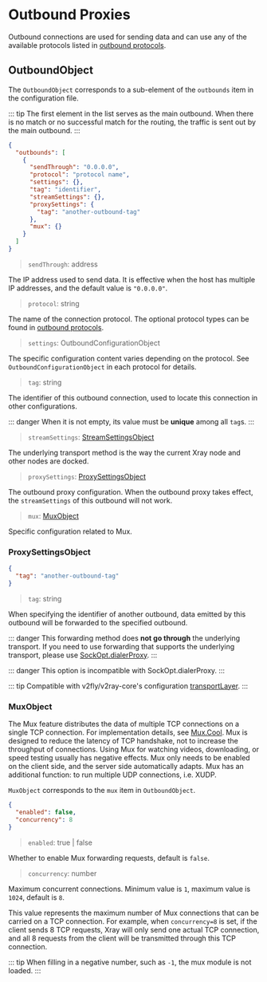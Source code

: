 # Outbound Proxies

Outbound connections are used for sending data and can use any of the available protocols listed in [outbound protocols](./outbounds/).

## OutboundObject

The `OutboundObject` corresponds to a sub-element of the `outbounds` item in the configuration file.

::: tip
The first element in the list serves as the main outbound. When there is no match or no successful match for the routing, the traffic is sent out by the main outbound.
:::

```json
{
  "outbounds": [
    {
      "sendThrough": "0.0.0.0",
      "protocol": "protocol name",
      "settings": {},
      "tag": "identifier",
      "streamSettings": {},
      "proxySettings": {
        "tag": "another-outbound-tag"
      },
      "mux": {}
    }
  ]
}
```

> `sendThrough`: address

The IP address used to send data. It is effective when the host has multiple IP addresses, and the default value is `"0.0.0.0"`.

> `protocol`: string

The name of the connection protocol. The optional protocol types can be found in [outbound protocols](./outbounds/).

> `settings`: OutboundConfigurationObject

The specific configuration content varies depending on the protocol. See `OutboundConfigurationObject` in each protocol for details.

> `tag`: string

The identifier of this outbound connection, used to locate this connection in other configurations.

::: danger
When it is not empty, its value must be **unique** among all `tag`s.
:::

> `streamSettings`: [StreamSettingsObject](./transport.md#streamsettingsobject)

The underlying transport method is the way the current Xray node and other nodes are docked.

> `proxySettings`: [ProxySettingsObject](#proxysettingsobject)

The outbound proxy configuration. When the outbound proxy takes effect, the `streamSettings` of this outbound will not work.

> `mux`: [MuxObject](#muxobject)

Specific configuration related to Mux.

### ProxySettingsObject

```json
{
  "tag": "another-outbound-tag"
}
```

> `tag`: string

When specifying the identifier of another outbound, data emitted by this outbound will be forwarded to the specified outbound.

::: danger
This forwarding method does **not go through** the underlying transport. If you need to use forwarding that supports the underlying transport, please use [SockOpt.dialerProxy](./transport.md#sockoptobject).
:::

::: danger
This option is incompatible with SockOpt.dialerProxy.
:::

::: tip
Compatible with v2fly/v2ray-core's configuration [transportLayer](https://www.v2fly.org/config/outbounds.html#proxysettingsobject).
:::

### MuxObject

The Mux feature distributes the data of multiple TCP connections on a single TCP connection. For implementation details, see [Mux.Cool](../../development/protocols/muxcool). Mux is designed to reduce the latency of TCP handshake, not to increase the throughput of connections. Using Mux for watching videos, downloading, or speed testing usually has negative effects. Mux only needs to be enabled on the client side, and the server side automatically adapts. Mux has an additional function: to run multiple UDP connections, i.e. XUDP.

`MuxObject` corresponds to the `mux` item in `OutboundObject`.

```json
{
  "enabled": false,
  "concurrency": 8
}
```

> `enabled`: true | false

Whether to enable Mux forwarding requests, default is `false`.

> `concurrency`: number

Maximum concurrent connections. Minimum value is `1`, maximum value is `1024`, default is `8`.

This value represents the maximum number of Mux connections that can be carried on a TCP connection. For example, when `concurrency=8` is set, if the client sends 8 TCP requests, Xray will only send one actual TCP connection, and all 8 requests from the client will be transmitted through this TCP connection.

::: tip
When filling in a negative number, such as `-1`, the mux module is not loaded.
:::
